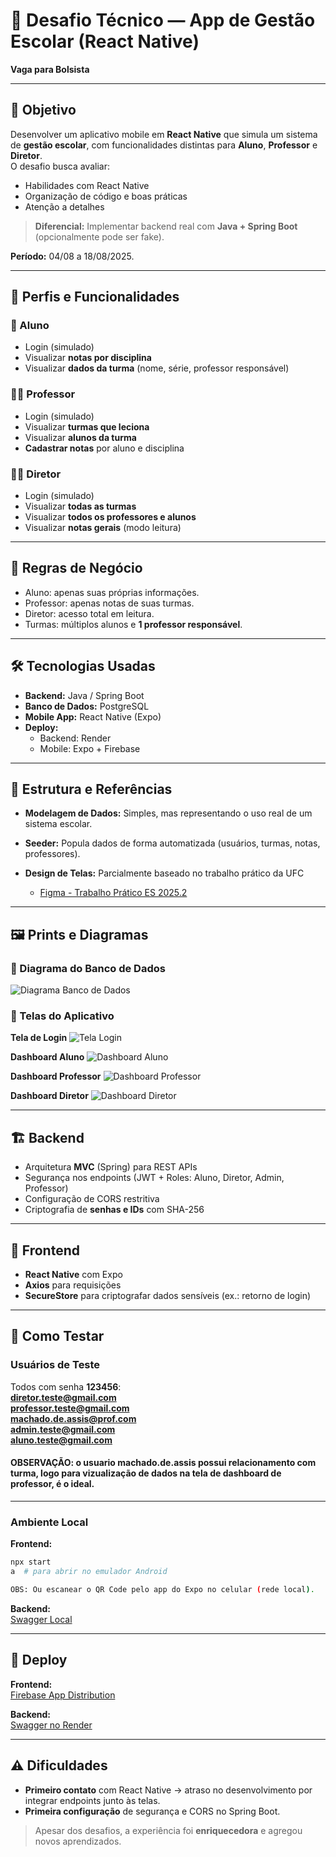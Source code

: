 # 📱 Desafio Técnico — App de Gestão Escolar (React Native)  
**Vaga para Bolsista**

---

## 🎯 Objetivo  
Desenvolver um aplicativo mobile em **React Native** que simula um sistema de **gestão escolar**, com funcionalidades distintas para **Aluno**, **Professor** e **Diretor**.  
O desafio busca avaliar:  
- Habilidades com React Native  
- Organização de código e boas práticas  
- Atenção a detalhes  

> **Diferencial:** Implementar backend real com **Java + Spring Boot** (opcionalmente pode ser fake).  

**Período:** 04/08 a 18/08/2025.

---

## 👥 Perfis e Funcionalidades  

### 👦 Aluno
- Login (simulado)  
- Visualizar **notas por disciplina**  
- Visualizar **dados da turma** (nome, série, professor responsável)  

### 👨‍🏫 Professor
- Login (simulado)  
- Visualizar **turmas que leciona**  
- Visualizar **alunos da turma**  
- **Cadastrar notas** por aluno e disciplina  

### 👨‍💼 Diretor
- Login (simulado)  
- Visualizar **todas as turmas**  
- Visualizar **todos os professores e alunos**  
- Visualizar **notas gerais** (modo leitura)  

---

## 🧾 Regras de Negócio
- Aluno: apenas suas próprias informações.  
- Professor: apenas notas de suas turmas.  
- Diretor: acesso total em leitura.  
- Turmas: múltiplos alunos e **1 professor responsável**.

---

## 🛠 Tecnologias Usadas  
- **Backend:** Java / Spring Boot  
- **Banco de Dados:** PostgreSQL  
- **Mobile App:** React Native (Expo)  
- **Deploy:**  
  - Backend: Render  
  - Mobile: Expo + Firebase  

---

## 📂 Estrutura e Referências  

- **Modelagem de Dados:** Simples, mas representando o uso real de um sistema escolar.  
- **Seeder:** Popula dados de forma automatizada (usuários, turmas, notas, professores).  

- **Design de Telas:** Parcialmente baseado no trabalho prático da UFC  
  - [Figma - Trabalho Prático ES 2025.2](https://www.figma.com/design/eMNaVvGUoBekdMPBYBHHhX/Trabalho-Pratico-02-ES-2025.2?node-id=0-1&t=a77x28bZOULz9N40-1)

---

## 🖼 Prints e Diagramas

### 📌 Diagrama do Banco de Dados
![Diagrama Banco de Dados](assets/diagrama-banco.png)

### 📱 Telas do Aplicativo

**Tela de Login**
![Tela Login](/midia/login.jpeg)

**Dashboard Aluno**
![Dashboard Aluno](/midia/dashboardAluno.jpeg)

**Dashboard Professor**
![Dashboard Professor](/midia/dashboardProfessor.jpeg)

**Dashboard Diretor**
![Dashboard Diretor](/midia/dashboardDiretor.jpeg)

---

## 🏗 Backend
- Arquitetura **MVC** (Spring) para REST APIs  
- Segurança nos endpoints (JWT + Roles: Aluno, Diretor, Admin, Professor)  
- Configuração de CORS restritiva  
- Criptografia de **senhas e IDs** com SHA-256  

---

## 📱 Frontend
- **React Native** com Expo  
- **Axios** para requisições  
- **SecureStore** para criptografar dados sensíveis (ex.: retorno de login)  

---

## 🧪 Como Testar  

### Usuários de Teste  
Todos com senha **123456**:  
    **diretor.teste@gmail.com**   
    **professor.teste@gmail.com**  
    **machado.de.assis@prof.com**  
    **admin.teste@gmail.com**  
    **aluno.teste@gmail.com**

#### OBSERVAÇÃO: o usuario machado.de.assis possui relacionamento com turma, logo para vizualização de dados na tela de dashboard de professor, é o ideal.


---

### Ambiente Local  

**Frontend:**
```bash
npx start
a  # para abrir no emulador Android

OBS: Ou escanear o QR Code pelo app do Expo no celular (rede local).
```

**Backend:**  
[Swagger Local](http://localhost:8080/swagger-ui/index.html)  

---

## 🚀 Deploy  

**Frontend:**  
[Firebase App Distribution](https://appdistribution.firebase.dev/i/8189cb170efbc944)  

**Backend:**  
[Swagger no Render](https://gestao-escolar-m4yq.onrender.com/swagger-ui/index.html)  

---

## ⚠️ Dificuldades  
- **Primeiro contato** com React Native → atraso no desenvolvimento por integrar endpoints junto às telas.  
- **Primeira configuração** de segurança e CORS no Spring Boot.  

> Apesar dos desafios, a experiência foi **enriquecedora** e agregou novos aprendizados.
